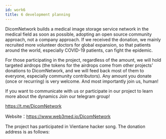 ```yaml
---
id: work6
title: 6 development planning
---
```


DicomNetwork builds a medical image storage service network in the medical field as soon as possible, adopting an open source community approach, not a company approach. If we received the donation, we mainly recruited more volunteer doctors for global expansion, so that patients around the world, especially COVID-19 patients, can fight the epidemic.

For those participating in the project, regardless of the amount, we will hold targeted airdrops (the tokens for the airdrops come from other projects’ donations to DicomNetwork, and we will feed back most of them to everyone, especially community contributors).
Any amount you donate (once or recurring) is very welcome.
And most importantly join us, human!

If you want to communicate with us or participate in our project to learn more about the dynamics
Join our telegram group!

https://t.me/DicomNetwork

Website：https://www.web3med.io/DicomNetwork

<a>The project has participated in Vientiane hacker song. The donation address is as follows:</a>
